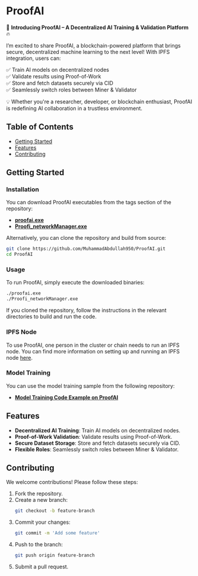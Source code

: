 # ProofAI

🚀 **Introducing ProofAI – A Decentralized AI Training & Validation Platform** 🔥

I’m excited to share ProofAI, a blockchain-powered platform that brings secure, decentralized machine learning to the next level! With IPFS integration, users can:

✅ Train AI models on decentralized nodes  
✅ Validate results using Proof-of-Work  
✅ Store and fetch datasets securely via CID  
✅ Seamlessly switch roles between Miner & Validator  

💡 Whether you're a researcher, developer, or blockchain enthusiast, ProofAI is redefining AI collaboration in a trustless environment.

## Table of Contents

- [Getting Started](#getting-started)
- [Features](#features)
- [Contributing](#contributing)


## Getting Started

### Installation

You can download ProofAI executables from the tags section of the repository:

- **[proofai.exe](https://github.com/MuhammadAbdullah950/ProofAI/tags)**  
- **[Proofi_networkManager.exe](https://github.com/MuhammadAbdullah950/ProofAI/tags)**  

Alternatively, you can clone the repository and build from source:

```sh
git clone https://github.com/MuhammadAbdullah950/ProofAI.git
cd ProofAI
```

### Usage

To run ProofAI, simply execute the downloaded binaries:

```sh
./proofai.exe
./Proofi_networkManager.exe
```

If you cloned the repository, follow the instructions in the relevant directories to build and run the code.

### IPFS Node

To use ProofAI, one person in the cluster or chain needs to run an IPFS node. You can find more information on setting up and running an IPFS node [here](https://docs.ipfs.tech/).

### Model Training

You can use the model training sample from the following repository:

- **[Model Training Code Example on ProofAI](https://github.com/MuhammadAbdullah950/ProofAI-Training)**

## Features

- **Decentralized AI Training**: Train AI models on decentralized nodes.  
- **Proof-of-Work Validation**: Validate results using Proof-of-Work.  
- **Secure Dataset Storage**: Store and fetch datasets securely via CID.  
- **Flexible Roles**: Seamlessly switch roles between Miner & Validator.  

## Contributing

We welcome contributions! Please follow these steps:

1. Fork the repository.
2. Create a new branch:
   ```sh
   git checkout -b feature-branch
   ```
3. Commit your changes:
   ```sh
   git commit -m 'Add some feature'
   ```
4. Push to the branch:
   ```sh
   git push origin feature-branch
   ```
5. Submit a pull request.
